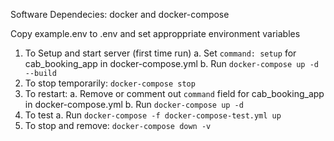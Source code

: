 Software Dependecies: docker and docker-compose

Copy example.env to .env and set approppriate environment variables

1. To Setup and start server (first time run)
    a. Set `command: setup` for cab_booking_app in docker-compose.yml
    b. Run `docker-compose up -d --build`
2. To stop temporarily: `docker-compose stop`
3. To restart:
    a. Remove or comment out `command` field for cab_booking_app in docker-compose.yml
    b. Run `docker-compose up -d`
3. To test
    a. Run `docker-compose -f docker-compose-test.yml up`
4. To stop and remove: `docker-compose down -v`
